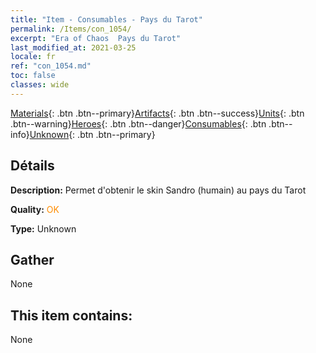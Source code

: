 ```yaml
---
title: "Item - Consumables - Pays du Tarot"
permalink: /Items/con_1054/
excerpt: "Era of Chaos  Pays du Tarot"
last_modified_at: 2021-03-25
locale: fr
ref: "con_1054.md"
toc: false
classes: wide
---
```

 [Materials](/fr/Items/){: .btn .btn--primary}[Artifacts](/fr/Items/Artifacts/){: .btn .btn--success}[Units](/fr/Items/Units/){: .btn .btn--warning}[Heroes](/fr/Items/Heroes/){: .btn .btn--danger}[Consumables](/fr/Items/Consumables/){: .btn .btn--info}[Unknown](/fr/Items/Unknown/){: .btn .btn--primary}

## Détails
 **Description:** Permet d'obtenir le skin Sandro (humain) au pays du Tarot

 **Quality:** <span style="color: #FF8C00">OK</span>

 **Type:** Unknown

## Gather

  None

## This item contains:

  None


